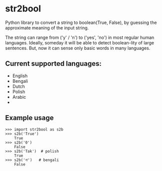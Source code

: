 # str2bool

Python library to convert a string to boolean(True, False), by guessing the approximate meaning of the input string. 

The string can range from ('y' / 'n') to ('yes', 'no') in most regular human languages. Ideally, someday it will be able to detect boolean-lity of large sentences. But, now it can sense only basic words in many languages.

## Current supported languages:
 * English
 * Bengali
 * Dutch
 * Polish
 * Arabic
 * 
 
## Example usage

    >>> import str2bool as s2b
    >>> s2b('True')
        True
    >>> s2b('0')
        False
    >>> s2b('Tak')  # polish
        True
    >>> s2b('না')   # bengali
        False
